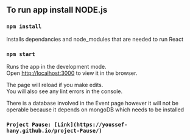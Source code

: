 ## To run app install NODE.js

### `npm install`

Installs dependancies and node_modules that are needed to run React

### `npm start`

Runs the app in the development mode.<br />
Open [http://localhost:3000](http://localhost:3000) to view it in the browser.

The page will reload if you make edits.<br />
You will also see any lint errors in the console.

There is a database involved in the Event page however it will not be operable because it depends on mongoDB which needs to be installed


### `Project Pause: [Link](https://youssef-hany.github.io/project-Pause/)`
